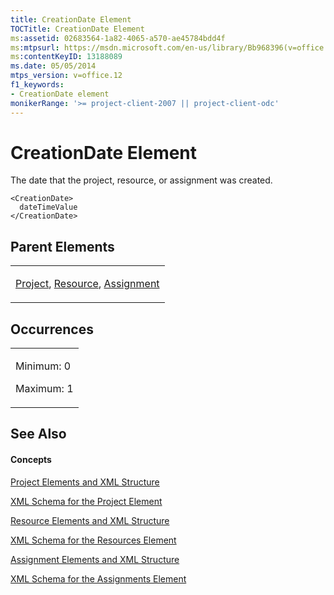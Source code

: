 ```yaml
---
title: CreationDate Element
TOCTitle: CreationDate Element
ms:assetid: 02683564-1a82-4065-a570-ae45784bdd4f
ms:mtpsurl: https://msdn.microsoft.com/en-us/library/Bb968396(v=office.12)
ms:contentKeyID: 13188089
ms.date: 05/05/2014
mtps_version: v=office.12
f1_keywords:
- CreationDate element
monikerRange: '>= project-client-2007 || project-client-odc'
---
```


# CreationDate Element




The date that the project, resource, or assignment was created.

    <CreationDate>
      dateTimeValue
    </CreationDate>

## Parent Elements

<table>
<colgroup>
<col style="width: 100%" />
</colgroup>
<tbody>
<tr class="odd">
<td><p><a href="bb968701(v=office.12).md">Project</a>, <a href="bb968715(v=office.12).md">Resource</a>, <a href="bb968611(v=office.12).md">Assignment</a></p></td>
</tr>
</tbody>
</table>

## Occurrences

<table>
<colgroup>
<col style="width: 100%" />
</colgroup>
<tbody>
<tr class="odd">
<td><p>Minimum: 0</p>
<p>Maximum: 1</p></td>
</tr>
</tbody>
</table>

## See Also

#### Concepts

[Project Elements and XML Structure](project-elements-and-xml-structure.md)

[XML Schema for the Project Element](xml-schema-for-the-project-element.md)

[Resource Elements and XML Structure](resource-elements-and-xml-structure.md)

[XML Schema for the Resources Element](xml-schema-for-the-resources-element.md)

[Assignment Elements and XML Structure](assignment-elements-and-xml-structure.md)

[XML Schema for the Assignments Element](xml-schema-for-the-assignments-element.md)

